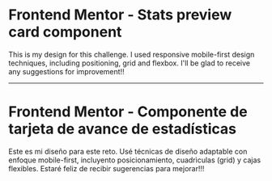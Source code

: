 # Frontend Mentor - Stats preview card component

This is my design for this challenge. I used responsive mobile-first design techniques, including positioning, grid and flexbox.
I'll be glad to receive any suggestions for improvement!!

--------------------------------

# Frontend Mentor - Componente de tarjeta de avance de estadísticas

Este es mi diseño para este reto. Usé técnicas de diseño adaptable con enfoque mobile-first, incluyento posicionamiento, cuadrìculas (grid) y cajas flexibles.
Estaré feliz de recibir sugerencias para mejorar!!!
